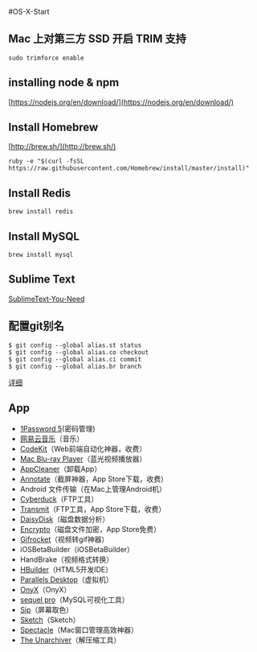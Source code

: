 #OS-X-Start


## Mac 上对第三方 SSD 开启 TRIM 支持

	sudo trimforce enable

## installing node & npm

[https://nodejs.org/en/download/](https://nodejs.org/en/download/)


## Install Homebrew

[http://brew.sh/](http://brew.sh/)

    ruby -e "$(curl -fsSL https://raw.githubusercontent.com/Homebrew/install/master/install)"

## Install Redis

    brew install redis

## Install MySQL

    brew install mysql


## Sublime Text

[SublimeText-You-Need](https://github.com/huangyangme/SublimeText-You-Need)

## 配置git别名

    $ git config --global alias.st status
    $ git config --global alias.co checkout
    $ git config --global alias.ci commit
    $ git config --global alias.br branch

[详细](http://www.liaoxuefeng.com/wiki/0013739516305929606dd18361248578c67b8067c8c017b000/001375234012342f90be1fc4d81446c967bbdc19e7c03d3000)

## App

- [1Password 5](https://agilebits.com/onepassword)(密码管理)
- [网易云音乐](http://music.163.com/#/download)（音乐）
- [CodeKit](https://incident57.com/codekit/)（Web前端自动化神器，收费）
- [Mac Blu-ray Player](http://www.macblurayplayer.com/)（蓝光视频播放器）
- [AppCleaner](https://freemacsoft.net/appcleaner/)（卸载App）
- [Annotate](https://www.driftt.com/annotate-mac)（截屏神器，App Store下载，收费）
- Android 文件传输（在Mac上管理Android机）
- [Cyberduck](https://cyberduck.io/)（FTP工具）
- [Transmit](https://panic.com/transmit/)（FTP工具，App Store下载，收费）
- [DaisyDisk](https://daisydiskapp.com/)（磁盘数据分析）
- [Encrypto](http://macpaw.com/encrypto)（磁盘文件加密，App Store免费）
- [Gifrocket](http://www.gifrocket.com/)（视频转gif神器）
- iOSBetaBuilder（iOSBetaBuilder）
- HandBrake（视频格式转换）
- [HBuilder](http://dcloud.io/index.html)（HTML5开发IDE）
- [Parallels Desktop](http://www.parallelsdesktop.cn/)（虚拟机）
- [OnyX](http://www.onyxmac.com/)（OnyX）
- [sequel pro](http://www.sequelpro.com/)（MySQL可视化工具）
- [Sip](https://itunes.apple.com/cn/app/sip/id507257563?mt=12)（屏幕取色）
- [Sketch](http://www.sketchcn.com/)（Sketch）
- [Spectacle](https://www.spectacleapp.com/)（Mac窗口管理高效神器）
- [The Unarchiver](https://itunes.apple.com/cn/app/the-unarchiver/id425424353?mt=12)（解压缩工具）